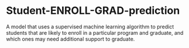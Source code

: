 # Student-ENROLL-GRAD-prediction
A model that uses a supervised machine learning algorithm to predict students that are likely to enroll in a particular program and graduate, and which ones may need additional support to graduate.
